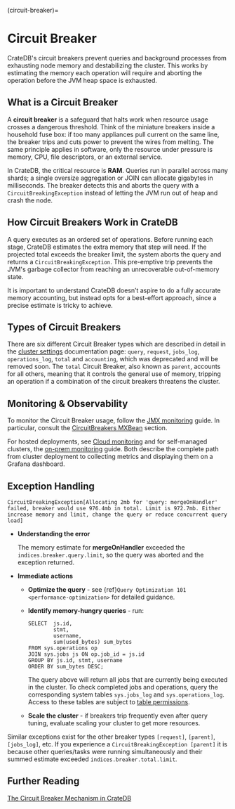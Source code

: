 (circuit-breaker)=

# Circuit Breaker

CrateDB's circuit breakers prevent queries and background processes from exhausting node memory and destabilizing the cluster.
This works by estimating the memory each operation will require and aborting the operation before the JVM heap space is exhausted.

## What is a Circuit Breaker

A **circuit breaker** is a safeguard that halts work when resource usage crosses a dangerous threshold.
Think of the miniature breakers inside a household fuse box: if too many appliances pull current on the same line, the breaker
trips and cuts power to prevent the wires from melting. The same principle applies in software, only the resource under pressure
is memory, CPU, file descriptors, or an external service.

In CrateDB, the critical resource is **RAM**. Queries run in parallel across many shards; a single
oversize aggregation or JOIN can allocate gigabytes in milliseconds. The breaker detects this and aborts the query with a
`CircuitBreakingException` instead of letting the JVM run out of heap and crash the node.

## How Circuit Breakers Work in CrateDB

A query executes as an ordered set of operations. Before running each stage, CrateDB estimates the extra memory that step will need.
If the projected total exceeds the breaker limit, the system aborts the query and returns a `CircuitBreakingException`.
This pre-emptive trip prevents the JVM's garbage collector from reaching an unrecoverable out-of-memory state.

It is important to understand CrateDB doesn’t aspire to do a fully accurate memory accounting, but instead opts for a best-effort approach,
since a precise estimate is tricky to achieve.

## Types of Circuit Breakers

There are six different Circuit Breaker types which are described in detail in the [cluster settings] documentation page: `query`,
`request`, `jobs_log`, `operations_log`, `total` and `accounting`, which was deprecated and will be removed soon. The `total` Circuit Breaker, also
known as `parent`, accounts for all others, meaning that it controls the general use of memory, tripping an operation if a
combination of the circuit breakers threatens the cluster.

## Monitoring & Observability

To monitor the Circuit Breaker usage, follow the [JMX monitoring] guide. In particular,
consult the [CircuitBreakers MXBean] section.

For hosted deployments, see [Cloud monitoring] and for self-managed clusters, the [on-prem monitoring] guide. Both describe the complete path from cluster
deployment to collecting metrics and displaying them on a Grafana dashboard.

## Exception Handling

```console
CircuitBreakingException[Allocating 2mb for 'query: mergeOnHandler' failed, breaker would use 976.4mb in total. Limit is 972.7mb. Either increase memory and limit, change the query or reduce concurrent query load]
```

- **Understanding the error**

  The memory estimate for **mergeOnHandler** exceeded the `indices.breaker.query.limit`, so the query was aborted and the
  exception returned.

- **Immediate actions**

  - **Optimize the query** - see {ref}`Query Optimization 101 <performance-optimization>` for detailed guidance.

  - **Identify memory-hungry queries** - run:

    ```psql
    SELECT  js.id,
            stmt,
            username,
            sum(used_bytes) sum_bytes
    FROM sys.operations op
    JOIN sys.jobs js ON op.job_id = js.id
    GROUP BY js.id, stmt, username
    ORDER BY sum_bytes DESC;
    ```

    The query above will return all jobs that are currently being executed in the cluster. To check completed jobs and operations, query
    the corresponding system tables `sys.jobs_log` and `sys.operations_log`. Access to these tables are subject to [table permissions].

  - **Scale the cluster** - if breakers trip frequently even after query tuning, evaluate scaling your cluster to get more resources.

Similar exceptions exist for the other breaker types `[request]`, `[parent]`, `[jobs_log]`, etc.
If you experience a `CircuitBreakingException [parent]` it is because other queries/tasks were running simultaneously and their summed estimate
exceeded `indices.breaker.total.limit`.

## Further Reading

[The Circuit Breaker Mechanism in CrateDB]

[circuitbreakers mxbean]: https://cratedb.com/docs/crate/reference/en/master/admin/monitoring.html#circuitbreakers-mxbean
[cloud monitoring]: https://community.cratedb.com/t/monitoring-cratedb-cloud-clusters/1397
[cluster settings]: https://cratedb.com/docs/crate/reference/en/master/config/cluster.html#query-circuit-breaker
[jmx monitoring]: https://cratedb.com/docs/crate/reference/en/master/admin/monitoring.html#jmx-monitoring
[on-prem monitoring]: https://community.cratedb.com/t/monitoring-a-self-managed-cratedb-cluster-with-prometheus-and-grafana/1236
[table permissions]: https://cratedb.com/docs/crate/reference/en/master/admin/system-information.html#jobs-table-permissions
[the circuit breaker mechanism in cratedb]: https://zignar.net/2021/06/17/the-circuit-breaker-mechanism-in-cratedb/
